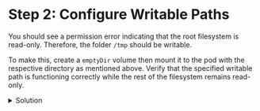 # Step 2: Configure Writable Paths

You should see a permission error indicating that the root filesystem is read-only. Therefore, the folder `/tmp` should be writable. 

To make this, create a `emptyDir` volume then mount it to the pod with the respective directory as mentioned above. Verify that the specified writable path is functioning correctly while the rest of the filesystem remains read-only.


<details>
  <summary>Solution</summary>

* Edit the pod manifest to add volume and volumeMounts:
```yaml
apiVersion: v1
kind: Pod
metadata:
  name: secure-app
  namespace: secure-fs
spec:
  containers:
  ...
    volumeMounts:                   # add this
    - mountPath: /tmp               # add this
      name: volume                  # add this
      readOnly: false               # add this
  volumes:                          # add this
  - name: volume                    # add this
    emptyDir: {}                    # add this
```

* Inspect the logs of the `secure-app` Pod to verify that it is writing to the writable path: `kubectl logs -f secure-app -n secure-fs`

* Check if the root filesystem is read-only by attempting to write to a read-only path: `kubectl exec -n secure-fs secure-app -- touch hello-world`
</details>

